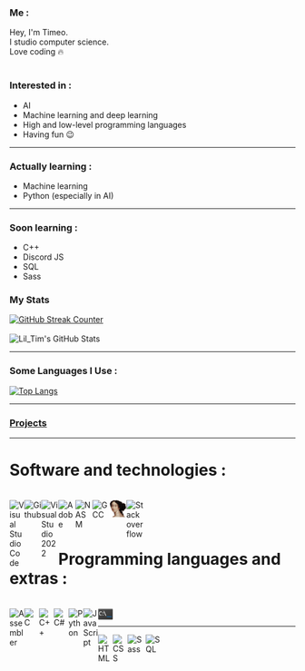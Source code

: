 ### Me :
Hey, I'm Timeo.<br>
I studio computer science.<br>
Love coding 🔥<br><br>

### Interested in :
- AI
- Machine learning and deep learning 
- High and low-level programming languages
- Having fun 😉

***

### Actually learning :
- Machine learning
- Python (especially in AI)

*** 

### Soon learning :
- C++
- Discord JS
- SQL
- Sass

### My Stats
[![GitHub Streak Counter](http://github-readme-streak-stats.herokuapp.com?user=liltim0&theme=onedark&hide_border=true&date_format=M%20j%5B%2C%20Y%5D)](https://git.io/streak-stats)
<br><br>
![Lil_Tim's GitHub Stats](https://github-readme-stats.vercel.app/api?username=liltim0&theme=onedark&show_icons=true) <br> 

*** 
### Some Languages I Use :
[![Top Langs](https://github-readme-stats.vercel.app/api/top-langs/?username=liltim0&layout=compact&theme=onedark)](https://github.com/liltim0/github-readme-stats)

***

### [Projects](https://github.com/LilTim0/LilTim0/blob/main/Projects.md)

***

# Software and technologies :
<br>
<img align="left" alt="Visual Studio Code" width="26px" src="https://upload.wikimedia.org/wikipedia/commons/thumb/9/9a/Visual_Studio_Code_1.35_icon.svg/2048px-Visual_Studio_Code_1.35_icon.svg.png" style="max-width: 100%;">
<img align="left" alt="Github" width="30px" src="https://upload.wikimedia.org/wikipedia/commons/9/91/Octicons-mark-github.svg" style="max-width: 100%;">
<img align="left" alt="Visual Studio 2022" width="30px" src="https://visualstudio.microsoft.com/wp-content/uploads/2021/10/Product-Icon.svg" style="max-width: 100%;">
<img align="left" alt="Adobe" width="30px" src="https://upload.wikimedia.org/wikipedia/commons/thumb/7/7b/Adobe_Systems_logo_and_wordmark.svg/1789px-Adobe_Systems_logo_and_wordmark.svg.png" style="max-width: 100%;">
<img align="left" alt="NASM" width="30px" src="https://upload.wikimedia.org/wikipedia/commons/thumb/4/48/Netwide_Assembler.svg/1200px-Netwide_Assembler.svg.png" style="max-width: 100%;">
<img align="left" alt="GCC" width="30px" src="https://upload.wikimedia.org/wikipedia/commons/thumb/a/af/GNU_Compiler_Collection_logo.svg/1200px-GNU_Compiler_Collection_logo.svg.png" style="max-width: 100%;">
<img align="left" alt="IDA Freeware" width="30px" src="https://github.com/LilTim0/LilTim0/blob/main/ida.png" style="max-width: 100%;">
<img align="left" alt="Stackoverflow" width="30px" src="https://cdn.sstatic.net/Sites/stackoverflow/Img/apple-touch-icon@2.png?v=73d79a89bded" style="max-width: 100%;">

<br><br>

# Programming languages and extras :
<br>

<img align="left" alt="Assembler" width="26px" src="https://i.pinimg.com/originals/25/a8/5d/25a85d9e5057430d82273a3c75e73014.png" style="max-width: 100%;">
<img align="left" alt="C" width="26px" src="https://upload.wikimedia.org/wikipedia/commons/1/19/C_Logo.png" style="max-width: 100%;">
<img align="left" alt="C++" width="26px" src="https://upload.wikimedia.org/wikipedia/commons/thumb/1/18/ISO_C%2B%2B_Logo.svg/1200px-ISO_C%2B%2B_Logo.svg.png" style="max-width: 100%;">
<img align="left" alt="C#"width="26px" src="https://seeklogo.com/images/C/c-sharp-c-logo-02F17714BA-seeklogo.com.png" style="max-width: 100%;">
<img align="left" alt="Python" width="26px" src="https://upload.wikimedia.org/wikipedia/commons/thumb/c/c3/Python-logo-notext.svg/1200px-Python-logo-notext.svg.png" style="max-width: 100%;">
<img align="left" alt="JavaScript" width="26px" src="https://upload.wikimedia.org/wikipedia/commons/thumb/9/99/Unofficial_JavaScript_logo_2.svg/2048px-Unofficial_JavaScript_logo_2.svg.png" style="max-width: 100%;">
<img align="left" alt="CMD" width="26px" src="https://github.com/LilTim0/LilTim0/blob/main/cmd.png" style="max-width: 100%;">
<br>

***

<img align="left" alt="HTML" width="26px" src="https://cdn-icons-png.flaticon.com/512/732/732212.png" style="max-width: 100%;">
<img align="left" alt="CSS" width="26px" src="https://upload.wikimedia.org/wikipedia/commons/thumb/6/62/CSS3_logo.svg/240px-CSS3_logo.svg.png" style="max-width: 100%;">
<img align="left" alt="Sass" width="32px" src="https://upload.wikimedia.org/wikipedia/commons/thumb/9/96/Sass_Logo_Color.svg/1280px-Sass_Logo_Color.svg.png" style="max-width: 100%;">
<img align="left" alt="SQL" width="32px" src="https://play-lh.googleusercontent.com/hvK9JjjMrQ-MSP98UVqmwpgojkc89P5tYvLUbvbnAqORVx3o7mUhk_NNdSD4S9_F8pw" style="max-width: 100%;">

<!---
Non-finale version
--->
